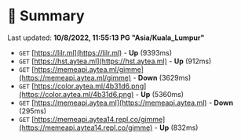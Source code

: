 # 📖 Summary
Last updated: **10/8/2022, 11:55:13 PG "Asia/Kuala_Lumpur"**

- `GET` [https://lilr.ml](https://lilr.ml) - **Up** (9393ms)
- `GET` [https://hst.aytea.ml](https://hst.aytea.ml) - **Up** (912ms)
- `GET` [https://memeapi.aytea.ml/gimme](https://memeapi.aytea.ml/gimme) - **Down** (3629ms)
- `GET` [https://color.aytea.ml/4b31d6.png](https://color.aytea.ml/4b31d6.png) - **Up** (5360ms)
- `GET` [https://memeapi.aytea.ml](https://memeapi.aytea.ml) - **Down** (295ms)
- `GET` [https://memeapi.aytea14.repl.co/gimme](https://memeapi.aytea14.repl.co/gimme) - **Up** (832ms)
